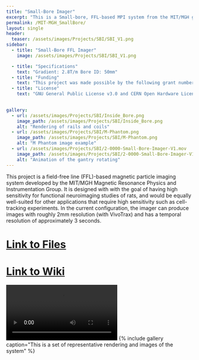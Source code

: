 ```yaml
---
title: "Small-Bore Imager"
excerpt: "This is a Small-bore, FFL-based MPI system from the MIT/MGH group"
permalink: /MIT-MGH_SmallBore/
layout: single
header:
  teaser: /assets/images/Projects/SBI/SBI_V1.png
sidebar:
  - title: "Small-Bore FFL Imager"
    image: /assets/images/Projects/SBI/SBI_V1.png

  - title: "Specifications"
    text: "Gradient: 2.8T/m Bore ID: 50mm"
  - title: "Funding"
    text: "This project was made possible by the following grant numbers: NIBIB U01EB025121 NIMH R24106053 and NSF GRFP 1122374"
  - title: "License"
    text: "GNU General Public License v3.0 and CERN Open Hardware License v1.2"

    
gallery:
  - url: /assets/images/Projects/SBI/Inside_Bore.png
    image_path: /assets/images/Projects/SBI/Inside_Bore.png
    alt: "Rendering of rails and coils"
  - url: /assets/images/Projects/SBI/M-Phantom.png
    image_path: /assets/images/Projects/SBI/M-Phantom.png
    alt: "M Phantom image example"
  - url: /assets/images/Projects/SBI/2-0000-Small-Bore-Imager-V1.mov
    image_path: /assets/images/Projects/SBI/2-0000-Small-Bore-Imager-V1.mov
    alt: "Animation of the gantry rotating"
---
```


This project is a field-free line (FFL)-based magnetic particle imaging system developed by the MIT/MGH Magnetic Resonance Physics and Instrumentation Group. It is designed with with the goal of having high sensitivity for functional neuroimaging studies of rats, and would be equally well-suited for other applications that require high sensitivity such as cell-tracking experiments. In the current configuration, the imager can produce images with roughly 2mm resolution (with VivoTrax) and has a temporal resolution of approximately 3 seconds. 
# [Link to Files](https://github.com/OS-MPI/Small-Bore-Imager)
# [Link to Wiki](https://github.com/OS-MPI/Small-Bore-Imager/wiki)
<video controls>
  <source src="/assets/images/Projects/SBI/SBI_Vid.mov" type="video/mov">
  <source src="/assets/images/Projects/SBI/SBI_Vid.mov" type="video/wmv">
Your browser does not support the video tag.
</video>
{% include gallery caption="This is a set of representative rendering and images of the system" %}
